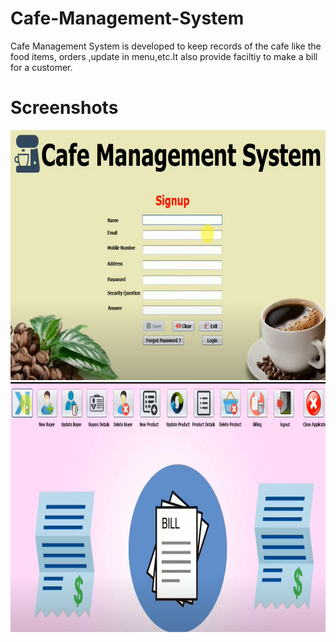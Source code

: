 # Cafe-Management-System
Cafe Management System is developed to keep records of the cafe like the food items, orders ,update in menu,etc.It also provide faciltiy to make a bill for a customer.
# Screenshots
<img src="https://github.com/Naveenkr99/Cafe-Management-System/blob/main/pics/Screenshot%20(91).png" width="800" height="400" />
<img src="https://github.com/Naveenkr99/Cafe-Management-System/blob/main/pics/Screenshot%20(93).png" width="800" height="400" />

       

